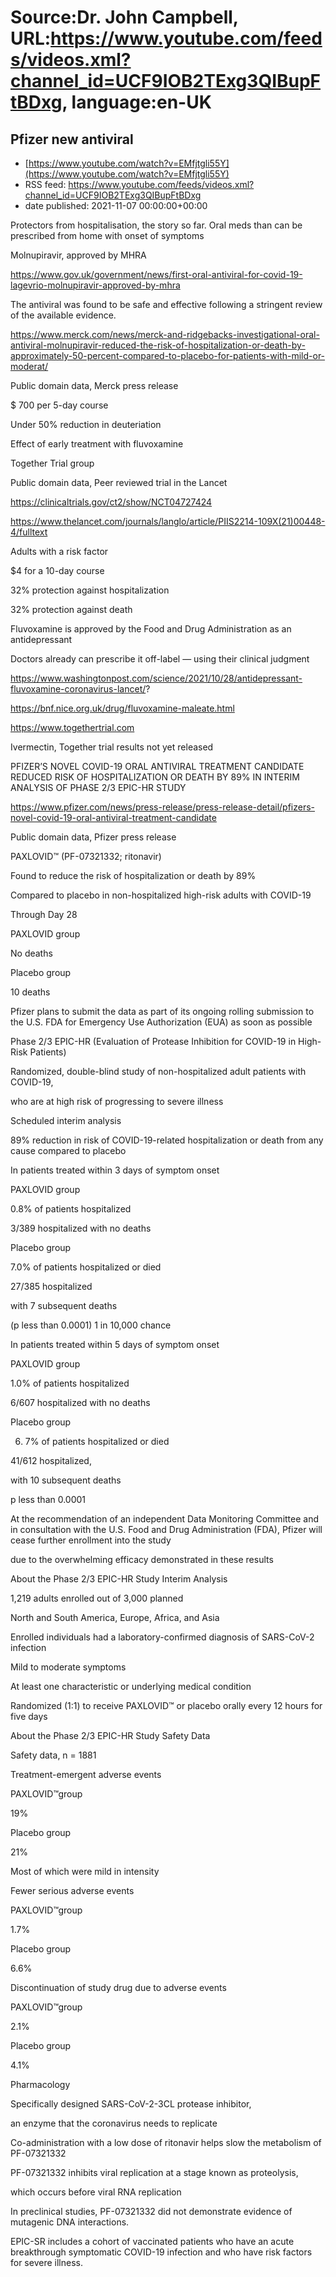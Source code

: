 # Source:Dr. John Campbell, URL:https://www.youtube.com/feeds/videos.xml?channel_id=UCF9IOB2TExg3QIBupFtBDxg, language:en-UK

## Pfizer new antiviral
 - [https://www.youtube.com/watch?v=EMfjtgli55Y](https://www.youtube.com/watch?v=EMfjtgli55Y)
 - RSS feed: https://www.youtube.com/feeds/videos.xml?channel_id=UCF9IOB2TExg3QIBupFtBDxg
 - date published: 2021-11-07 00:00:00+00:00

Protectors from hospitalisation, the story so far.
Oral meds than can be prescribed from home with onset of symptoms

Molnupiravir, approved by MHRA

https://www.gov.uk/government/news/first-oral-antiviral-for-covid-19-lagevrio-molnupiravir-approved-by-mhra

The antiviral was found to be safe and effective following a stringent review of the available evidence.

https://www.merck.com/news/merck-and-ridgebacks-investigational-oral-antiviral-molnupiravir-reduced-the-risk-of-hospitalization-or-death-by-approximately-50-percent-compared-to-placebo-for-patients-with-mild-or-moderat/

Public domain data, Merck press release

$ 700 per 5-day course

Under 50% reduction in deuteriation

Effect of early treatment with fluvoxamine

Together Trial group

Public domain data, Peer reviewed trial in the Lancet

https://clinicaltrials.gov/ct2/show/NCT04727424

https://www.thelancet.com/journals/langlo/article/PIIS2214-109X(21)00448-4/fulltext

Adults with a risk factor

$4 for a 10-day course

32% protection against hospitalization

32% protection against death

Fluvoxamine is approved by the Food and Drug Administration as an antidepressant

Doctors already can prescribe it off-label — using their clinical judgment

https://www.washingtonpost.com/science/2021/10/28/antidepressant-fluvoxamine-coronavirus-lancet/?

https://bnf.nice.org.uk/drug/fluvoxamine-maleate.html

https://www.togethertrial.com

Ivermectin, Together trial results not yet released


PFIZER’S NOVEL COVID-19 ORAL ANTIVIRAL TREATMENT CANDIDATE REDUCED RISK OF HOSPITALIZATION OR DEATH BY 89% IN INTERIM ANALYSIS OF PHASE 2/3 EPIC-HR STUDY

https://www.pfizer.com/news/press-release/press-release-detail/pfizers-novel-covid-19-oral-antiviral-treatment-candidate

Public domain data, Pfizer press release

PAXLOVID™ (PF-07321332; ritonavir)

Found to reduce the risk of hospitalization or death by 89% 

Compared to placebo in non-hospitalized high-risk adults with COVID-19

Through Day 28

PAXLOVID group

No deaths

Placebo group

10 deaths

Pfizer plans to submit the data as part of its ongoing rolling submission to the U.S. FDA for Emergency Use Authorization (EUA) as soon as possible

Phase 2/3 EPIC-HR (Evaluation of Protease Inhibition for COVID-19 in High-Risk Patients) 

Randomized, double-blind study of non-hospitalized adult patients with COVID-19, 

who are at high risk of progressing to severe illness 

Scheduled interim analysis

89% reduction in risk of COVID-19-related hospitalization or death from any cause compared to placebo

In patients treated within 3 days of symptom onset

PAXLOVID group

0.8% of patients hospitalized

3/389 hospitalized with no deaths

Placebo group

7.0% of patients hospitalized or died

27/385 hospitalized

with 7 subsequent deaths

(p less than 0.0001) 1 in 10,000 chance

In patients treated within 5 days of symptom onset

PAXLOVID group

1.0% of patients hospitalized

6/607 hospitalized with no deaths

Placebo group

6. 7% of patients hospitalized or died

41/612 hospitalized,

with 10 subsequent deaths

p less than 0.0001

At the recommendation of an independent Data Monitoring Committee and in consultation with the U.S. Food and Drug Administration (FDA), Pfizer will cease further enrollment into the study

due to the overwhelming efficacy demonstrated in these results

About the Phase 2/3 EPIC-HR Study Interim Analysis

1,219 adults enrolled out of 3,000 planned

North and South America, Europe, Africa, and Asia

Enrolled individuals had a laboratory-confirmed diagnosis of SARS-CoV-2 infection

Mild to moderate symptoms

At least one characteristic or underlying medical condition

Randomized (1:1) to receive PAXLOVID™ or placebo orally every 12 hours for five days

About the Phase 2/3 EPIC-HR Study Safety Data

Safety data, n = 1881

Treatment-emergent adverse events

PAXLOVID™group

 19%

Placebo group

21%

Most of which were mild in intensity

Fewer serious adverse events

PAXLOVID™group

 1.7%

Placebo group

6.6%

Discontinuation of study drug due to adverse events

PAXLOVID™group

2.1%

Placebo group

4.1%

Pharmacology

Specifically designed SARS-CoV-2-3CL protease inhibitor,

an enzyme that the coronavirus needs to replicate

Co-administration with a low dose of ritonavir helps slow the metabolism of PF-07321332

PF-07321332 inhibits viral replication at a stage known as proteolysis, 

which occurs before viral RNA replication

In preclinical studies, PF-07321332 did not demonstrate evidence of mutagenic DNA interactions.

EPIC-SR includes a cohort of vaccinated patients who have an acute breakthrough symptomatic COVID-19 infection and who have risk factors for severe illness.

